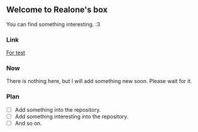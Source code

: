 ## Welcome to Realone's box
You can find something interesting. :3
### Link
[For test](./pages/test.md)
### Now
There is nothing here, but I will add something new soon. Please wait for it.
### Plan
- [ ] Add something into the repository.
- [ ] Add something interesting into the repository.
- [ ] And so on.
